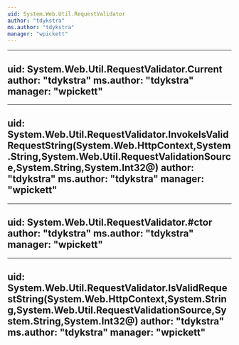 ```yaml
---
uid: System.Web.Util.RequestValidator
author: "tdykstra"
ms.author: "tdykstra"
manager: "wpickett"
---
```


---
uid: System.Web.Util.RequestValidator.Current
author: "tdykstra"
ms.author: "tdykstra"
manager: "wpickett"
---

---
uid: System.Web.Util.RequestValidator.InvokeIsValidRequestString(System.Web.HttpContext,System.String,System.Web.Util.RequestValidationSource,System.String,System.Int32@)
author: "tdykstra"
ms.author: "tdykstra"
manager: "wpickett"
---

---
uid: System.Web.Util.RequestValidator.#ctor
author: "tdykstra"
ms.author: "tdykstra"
manager: "wpickett"
---

---
uid: System.Web.Util.RequestValidator.IsValidRequestString(System.Web.HttpContext,System.String,System.Web.Util.RequestValidationSource,System.String,System.Int32@)
author: "tdykstra"
ms.author: "tdykstra"
manager: "wpickett"
---
